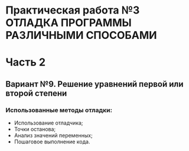 # Практическая работа №3 ОТЛАДКА ПРОГРАММЫ РАЗЛИЧНЫМИ СПОСОБАМИ
# Часть 2
## Вариант №9. Решение уравнений первой или второй степени

### Использованные методы отладки:

*   Использование отладчика;
*   Точки останова;
*   Анализ значений переменных;
*   Пошаговое выполнение кода.
